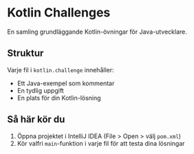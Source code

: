 # Kotlin Challenges

En samling grundläggande Kotlin-övningar för Java-utvecklare.

## Struktur

Varje fil i `kotlin.challenge` innehåller:
- Ett Java-exempel som kommentar
- En tydlig uppgift
- En plats för din Kotlin-lösning

## Så här kör du

1. Öppna projektet i IntelliJ IDEA (File > Open > välj `pom.xml`)
2. Kör valfri `main`-funktion i varje fil för att testa dina lösningar
